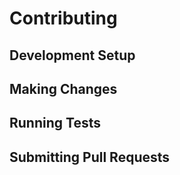 # Contributing

## Development Setup
## Making Changes
## Running Tests
## Submitting Pull Requests 